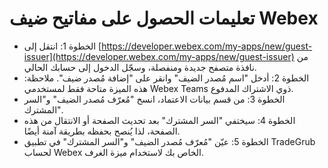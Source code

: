 # تعليمات الحصول على مفاتيح ضيف Webex
- الخطوة 1: انتقل إلى [https://developer.webex.com/my-apps/new/guest-issuer](https://developer.webex.com/my-apps/new/guest-issuer) من نافذة متصفح جديدة ومنفصلة، وسجّل الدخول إلى حسابك الحالي.
- الخطوة 2: أدخل "اسم مُصدر الضيف" وانقر على "إضافة مُصدر ضيف". ملاحظة: هذه الميزة متاحة فقط لمستخدمي Webex Teams ذوي الاشتراك المدفوع.
- الخطوة 3: من قسم بيانات الاعتماد، انسخ "مُعرّف مُصدر الضيف" و"السر المشترك".
- الخطوة 4: سيختفي "السر المشترك" بعد تحديث الصفحة أو الانتقال من هذه الصفحة، لذا يُنصح بحفظه بطريقة آمنة أيضًا.
- الخطوة 5: عيّن "مُعرّف مُصدر الضيف" و"السر المشترك" في تطبيق TradeGrub لحساب Webex الخاص بك لاستخدام ميزة الغرف.

